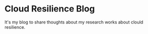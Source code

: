# Cloud Resilience Blog
It's my blog to share thoughts about my research works about clould resilience.
